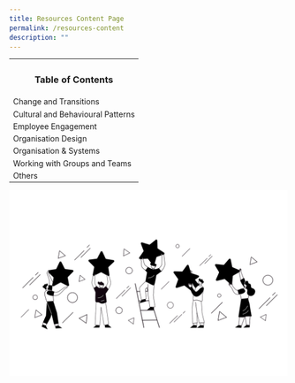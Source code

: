 ```yaml
---
title: Resources Content Page
permalink: /resources-content
description: ""
---
```



<table>
	<tr>
		<th><h3>Table of Contents</h3></th>
	</tr>
	<tr>
		<td>Change and Transitions</td>
	</tr>
	<tr>
		<td>Cultural and Behavioural Patterns</td></tr>
	<tr>
		<td>Employee Engagement</td>
	</tr>
	<tr>
		<td>Organisation Design</td>
	</tr>
	<tr>
		<td>Organisation & Systems</td>
	</tr>
	<tr>
		<td>Working with Groups and Teams</td>
	</tr>
	<tr>
		<td>Others</td>
	</tr>
	</table>
	
![](/images/Unused%20Images/Employee%20Engagement.png)